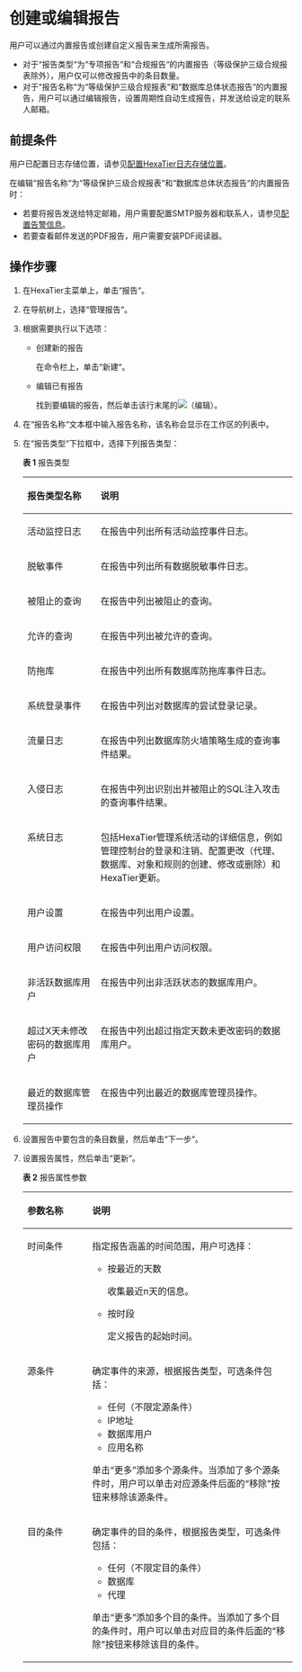 # 创建或编辑报告<a name="ZH-CN_TOPIC_0111166493"></a>

用户可以通过内置报告或创建自定义报告来生成所需报告。

-   对于“报告类型“为“专项报告“和“合规报告“的内置报告（等级保护三级合规报表除外），用户仅可以修改报告中的条目数量。
-   对于“报告名称“为“等级保护三级合规报表“和“数据库总体状态报告“的内置报告，用户可以通过编辑报告，设置周期性自动生成报告，并发送给设定的联系人邮箱。

## 前提条件<a name="zh-cn_topic_0110575016_s072cffd0f7584c2faec8387eb16cc06c"></a>

用户已配置日志存储位置，请参见[配置HexaTier日志存储位置](配置HexaTier日志存储位置.md#ZH-CN_TOPIC_0111166360)。

在编辑“报告名称“为“等级保护三级合规报表“和“数据库总体状态报告“的内置报告时：

-   若要将报告发送给特定邮箱，用户需要配置SMTP服务器和联系人，请参见[配置告警信息](告警信息简介.md#ZH-CN_TOPIC_0111166388)。
-   若要查看邮件发送的PDF报告，用户需要安装PDF阅读器。

## 操作步骤<a name="zh-cn_topic_0110575016_s323278659f034f618bb36334759cb151"></a>

1.  在HexaTier主菜单上，单击“报告“。
2.  在导航树上，选择“管理报告“。
3.  根据需要执行以下选项：
    -   创建新的报告

        在命令栏上，单击“新建“。

    -   编辑已有报告

        找到要编辑的报告，然后单击该行末尾的![](figures/编辑.png)（编辑）。


4.  在“报告名称“文本框中输入报告名称，该名称会显示在工作区的列表中。
5.  在“报告类型“下拉框中，选择下列报告类型：

    **表 1**  报告类型

    <a name="zh-cn_topic_0110575016_te971270d4fcc4f17b13944b297ca9a83"></a>
    <table><thead align="left"><tr id="zh-cn_topic_0110575016_r60fe35505ba442b89f1b623c4195865f"><th class="cellrowborder" valign="top" width="27.189999999999998%" id="mcps1.2.3.1.1"><p id="zh-cn_topic_0110575016_addebd50036674b81aedbae379ff806ac"><a name="zh-cn_topic_0110575016_addebd50036674b81aedbae379ff806ac"></a><a name="zh-cn_topic_0110575016_addebd50036674b81aedbae379ff806ac"></a>报告类型名称</p>
    </th>
    <th class="cellrowborder" valign="top" width="72.81%" id="mcps1.2.3.1.2"><p id="zh-cn_topic_0110575016_ac6908b22c740488abc7d62e5322149ca"><a name="zh-cn_topic_0110575016_ac6908b22c740488abc7d62e5322149ca"></a><a name="zh-cn_topic_0110575016_ac6908b22c740488abc7d62e5322149ca"></a>说明</p>
    </th>
    </tr>
    </thead>
    <tbody><tr id="zh-cn_topic_0110575016_rf0bbcffec038493d80bf612f482abe58"><td class="cellrowborder" valign="top" width="27.189999999999998%" headers="mcps1.2.3.1.1 "><p id="zh-cn_topic_0110575016_a03634d24a2cd4216b57d272e43743312"><a name="zh-cn_topic_0110575016_a03634d24a2cd4216b57d272e43743312"></a><a name="zh-cn_topic_0110575016_a03634d24a2cd4216b57d272e43743312"></a>活动监控日志</p>
    </td>
    <td class="cellrowborder" valign="top" width="72.81%" headers="mcps1.2.3.1.2 "><p id="zh-cn_topic_0110575016_a62b8b98725f64884b17010b8c61a3da6"><a name="zh-cn_topic_0110575016_a62b8b98725f64884b17010b8c61a3da6"></a><a name="zh-cn_topic_0110575016_a62b8b98725f64884b17010b8c61a3da6"></a>在报告中列出所有活动监控事件日志。</p>
    </td>
    </tr>
    <tr id="zh-cn_topic_0110575016_r3d6fe00d3073409db1ff874bbd2601c6"><td class="cellrowborder" valign="top" width="27.189999999999998%" headers="mcps1.2.3.1.1 "><p id="zh-cn_topic_0110575016_adbbc850a00664de1ae520d916efc2991"><a name="zh-cn_topic_0110575016_adbbc850a00664de1ae520d916efc2991"></a><a name="zh-cn_topic_0110575016_adbbc850a00664de1ae520d916efc2991"></a>脱敏事件</p>
    </td>
    <td class="cellrowborder" valign="top" width="72.81%" headers="mcps1.2.3.1.2 "><p id="zh-cn_topic_0110575016_ad7b86f7f6497460d9dfdaea8b6d71153"><a name="zh-cn_topic_0110575016_ad7b86f7f6497460d9dfdaea8b6d71153"></a><a name="zh-cn_topic_0110575016_ad7b86f7f6497460d9dfdaea8b6d71153"></a>在报告中列出所有数据脱敏事件日志。</p>
    </td>
    </tr>
    <tr id="zh-cn_topic_0110575016_rcc325037d6b643488441b28465b6579a"><td class="cellrowborder" valign="top" width="27.189999999999998%" headers="mcps1.2.3.1.1 "><p id="zh-cn_topic_0110575016_a077a936fd6884746bb4b3a328a1d1f79"><a name="zh-cn_topic_0110575016_a077a936fd6884746bb4b3a328a1d1f79"></a><a name="zh-cn_topic_0110575016_a077a936fd6884746bb4b3a328a1d1f79"></a>被阻止的查询</p>
    </td>
    <td class="cellrowborder" valign="top" width="72.81%" headers="mcps1.2.3.1.2 "><p id="zh-cn_topic_0110575016_a09796c1a527241bdba2611173362d6d4"><a name="zh-cn_topic_0110575016_a09796c1a527241bdba2611173362d6d4"></a><a name="zh-cn_topic_0110575016_a09796c1a527241bdba2611173362d6d4"></a>在报告中列出被阻止的查询。</p>
    </td>
    </tr>
    <tr id="zh-cn_topic_0110575016_rcffcdfbccd174db1a456357fdb207c19"><td class="cellrowborder" valign="top" width="27.189999999999998%" headers="mcps1.2.3.1.1 "><p id="zh-cn_topic_0110575016_a2e29621c54414a34b0080380eb092407"><a name="zh-cn_topic_0110575016_a2e29621c54414a34b0080380eb092407"></a><a name="zh-cn_topic_0110575016_a2e29621c54414a34b0080380eb092407"></a>允许的查询</p>
    </td>
    <td class="cellrowborder" valign="top" width="72.81%" headers="mcps1.2.3.1.2 "><p id="zh-cn_topic_0110575016_a606f9fadace24e26a215baf3faae2785"><a name="zh-cn_topic_0110575016_a606f9fadace24e26a215baf3faae2785"></a><a name="zh-cn_topic_0110575016_a606f9fadace24e26a215baf3faae2785"></a>在报告中列出被允许的查询。</p>
    </td>
    </tr>
    <tr id="zh-cn_topic_0110575016_row166381350182918"><td class="cellrowborder" valign="top" width="27.189999999999998%" headers="mcps1.2.3.1.1 "><p id="zh-cn_topic_0110575016_p1564035011297"><a name="zh-cn_topic_0110575016_p1564035011297"></a><a name="zh-cn_topic_0110575016_p1564035011297"></a>防拖库</p>
    </td>
    <td class="cellrowborder" valign="top" width="72.81%" headers="mcps1.2.3.1.2 "><p id="zh-cn_topic_0110575016_p66401850172912"><a name="zh-cn_topic_0110575016_p66401850172912"></a><a name="zh-cn_topic_0110575016_p66401850172912"></a>在报告中列出所有数据库防拖库事件日志。</p>
    </td>
    </tr>
    <tr id="zh-cn_topic_0110575016_r2a0cd49ff5e44c52914d472a5b241cf4"><td class="cellrowborder" valign="top" width="27.189999999999998%" headers="mcps1.2.3.1.1 "><p id="zh-cn_topic_0110575016_zh-cn_topic_0076429766_p168984152331"><a name="zh-cn_topic_0110575016_zh-cn_topic_0076429766_p168984152331"></a><a name="zh-cn_topic_0110575016_zh-cn_topic_0076429766_p168984152331"></a>系统登录事件</p>
    </td>
    <td class="cellrowborder" valign="top" width="72.81%" headers="mcps1.2.3.1.2 "><p id="zh-cn_topic_0110575016_ac3342254005f49f99ede1f7debb1b117"><a name="zh-cn_topic_0110575016_ac3342254005f49f99ede1f7debb1b117"></a><a name="zh-cn_topic_0110575016_ac3342254005f49f99ede1f7debb1b117"></a>在报告中列出对数据库的尝试登录记录。</p>
    </td>
    </tr>
    <tr id="zh-cn_topic_0110575016_rdd3f80fed08e4d94bbc27cbf4a98399c"><td class="cellrowborder" valign="top" width="27.189999999999998%" headers="mcps1.2.3.1.1 "><p id="zh-cn_topic_0110575016_a15a317425dfb40b09c96dbfccccaa193"><a name="zh-cn_topic_0110575016_a15a317425dfb40b09c96dbfccccaa193"></a><a name="zh-cn_topic_0110575016_a15a317425dfb40b09c96dbfccccaa193"></a>流量日志</p>
    </td>
    <td class="cellrowborder" valign="top" width="72.81%" headers="mcps1.2.3.1.2 "><p id="zh-cn_topic_0110575016_ac7509f504ede46dda0f25e02c7e82663"><a name="zh-cn_topic_0110575016_ac7509f504ede46dda0f25e02c7e82663"></a><a name="zh-cn_topic_0110575016_ac7509f504ede46dda0f25e02c7e82663"></a>在报告中列出数据库防火墙策略生成的查询事件结果。</p>
    </td>
    </tr>
    <tr id="zh-cn_topic_0110575016_r2a55636930fc439f8a8bb41533626b45"><td class="cellrowborder" valign="top" width="27.189999999999998%" headers="mcps1.2.3.1.1 "><p id="zh-cn_topic_0110575016_a89c34b9214cd4a898b1d6d7534d3e873"><a name="zh-cn_topic_0110575016_a89c34b9214cd4a898b1d6d7534d3e873"></a><a name="zh-cn_topic_0110575016_a89c34b9214cd4a898b1d6d7534d3e873"></a>入侵日志</p>
    </td>
    <td class="cellrowborder" valign="top" width="72.81%" headers="mcps1.2.3.1.2 "><p id="zh-cn_topic_0110575016_a4efb85ead94e482f9f957c413fad0c53"><a name="zh-cn_topic_0110575016_a4efb85ead94e482f9f957c413fad0c53"></a><a name="zh-cn_topic_0110575016_a4efb85ead94e482f9f957c413fad0c53"></a>在报告中列出识别出并被阻止的SQL注入攻击的查询事件结果。</p>
    </td>
    </tr>
    <tr id="zh-cn_topic_0110575016_ra99064f8d49f40a6bb3f370d6f3a68e8"><td class="cellrowborder" valign="top" width="27.189999999999998%" headers="mcps1.2.3.1.1 "><p id="zh-cn_topic_0110575016_aa7eb699f62af47b2b09134e383cecf25"><a name="zh-cn_topic_0110575016_aa7eb699f62af47b2b09134e383cecf25"></a><a name="zh-cn_topic_0110575016_aa7eb699f62af47b2b09134e383cecf25"></a>系统日志</p>
    </td>
    <td class="cellrowborder" valign="top" width="72.81%" headers="mcps1.2.3.1.2 "><p id="zh-cn_topic_0110575016_a1405993eb3cf42fbb678724fdf007bd0"><a name="zh-cn_topic_0110575016_a1405993eb3cf42fbb678724fdf007bd0"></a><a name="zh-cn_topic_0110575016_a1405993eb3cf42fbb678724fdf007bd0"></a>包括HexaTier管理系统活动的详细信息，例如管理控制台的登录和注销、配置更改（代理、数据库、对象和规则的创建、修改或删除）和HexaTier更新。</p>
    </td>
    </tr>
    <tr id="zh-cn_topic_0110575016_rf60491f67cb44275ae5b32e50b86cb7c"><td class="cellrowborder" valign="top" width="27.189999999999998%" headers="mcps1.2.3.1.1 "><p id="zh-cn_topic_0110575016_zh-cn_topic_0076429766_p178191150796"><a name="zh-cn_topic_0110575016_zh-cn_topic_0076429766_p178191150796"></a><a name="zh-cn_topic_0110575016_zh-cn_topic_0076429766_p178191150796"></a>用户设置</p>
    </td>
    <td class="cellrowborder" valign="top" width="72.81%" headers="mcps1.2.3.1.2 "><p id="zh-cn_topic_0110575016_zh-cn_topic_0076429766_p14819050693"><a name="zh-cn_topic_0110575016_zh-cn_topic_0076429766_p14819050693"></a><a name="zh-cn_topic_0110575016_zh-cn_topic_0076429766_p14819050693"></a>在报告中列出用户设置。</p>
    </td>
    </tr>
    <tr id="zh-cn_topic_0110575016_rd61f0683cdfc47578b50d86751807499"><td class="cellrowborder" valign="top" width="27.189999999999998%" headers="mcps1.2.3.1.1 "><p id="zh-cn_topic_0110575016_zh-cn_topic_0076429766_p281916508916"><a name="zh-cn_topic_0110575016_zh-cn_topic_0076429766_p281916508916"></a><a name="zh-cn_topic_0110575016_zh-cn_topic_0076429766_p281916508916"></a>用户访问权限</p>
    </td>
    <td class="cellrowborder" valign="top" width="72.81%" headers="mcps1.2.3.1.2 "><p id="zh-cn_topic_0110575016_aa7adb395d15246e39c95487bf1e55086"><a name="zh-cn_topic_0110575016_aa7adb395d15246e39c95487bf1e55086"></a><a name="zh-cn_topic_0110575016_aa7adb395d15246e39c95487bf1e55086"></a>在报告中列出用户访问权限。</p>
    </td>
    </tr>
    <tr id="zh-cn_topic_0110575016_r2cc1a5567ccb4d7bb6d1a4f39e1bd74a"><td class="cellrowborder" valign="top" width="27.189999999999998%" headers="mcps1.2.3.1.1 "><p id="zh-cn_topic_0110575016_ab215a736229547498ef0a043b8c0ca84"><a name="zh-cn_topic_0110575016_ab215a736229547498ef0a043b8c0ca84"></a><a name="zh-cn_topic_0110575016_ab215a736229547498ef0a043b8c0ca84"></a>非活跃数据库用户</p>
    </td>
    <td class="cellrowborder" valign="top" width="72.81%" headers="mcps1.2.3.1.2 "><p id="zh-cn_topic_0110575016_af32c881606f340c8a28c5d99ce851ff3"><a name="zh-cn_topic_0110575016_af32c881606f340c8a28c5d99ce851ff3"></a><a name="zh-cn_topic_0110575016_af32c881606f340c8a28c5d99ce851ff3"></a>在报告中列出非活跃状态的数据库用户。</p>
    </td>
    </tr>
    <tr id="zh-cn_topic_0110575016_r119a135397134f29a6b6840e2468dccc"><td class="cellrowborder" valign="top" width="27.189999999999998%" headers="mcps1.2.3.1.1 "><p id="zh-cn_topic_0110575016_zh-cn_topic_0076429766_p68201150897"><a name="zh-cn_topic_0110575016_zh-cn_topic_0076429766_p68201150897"></a><a name="zh-cn_topic_0110575016_zh-cn_topic_0076429766_p68201150897"></a>超过X天未修改密码的数据库用户</p>
    </td>
    <td class="cellrowborder" valign="top" width="72.81%" headers="mcps1.2.3.1.2 "><p id="zh-cn_topic_0110575016_zh-cn_topic_0076429766_p208201503915"><a name="zh-cn_topic_0110575016_zh-cn_topic_0076429766_p208201503915"></a><a name="zh-cn_topic_0110575016_zh-cn_topic_0076429766_p208201503915"></a>在报告中列出超过指定天数未更改密码的数据库用户。</p>
    </td>
    </tr>
    <tr id="zh-cn_topic_0110575016_r46b48ff48c34497e9222377bcedcdb8d"><td class="cellrowborder" valign="top" width="27.189999999999998%" headers="mcps1.2.3.1.1 "><p id="zh-cn_topic_0110575016_zh-cn_topic_0076429766_p108202507920"><a name="zh-cn_topic_0110575016_zh-cn_topic_0076429766_p108202507920"></a><a name="zh-cn_topic_0110575016_zh-cn_topic_0076429766_p108202507920"></a>最近的数据库管理员操作</p>
    </td>
    <td class="cellrowborder" valign="top" width="72.81%" headers="mcps1.2.3.1.2 "><p id="zh-cn_topic_0110575016_zh-cn_topic_0076429766_p2820350897"><a name="zh-cn_topic_0110575016_zh-cn_topic_0076429766_p2820350897"></a><a name="zh-cn_topic_0110575016_zh-cn_topic_0076429766_p2820350897"></a>在报告中列出最近的数据库管理员操作。</p>
    </td>
    </tr>
    </tbody>
    </table>

6.  设置报告中要包含的条目数量，然后单击“下一步“。
7.  设置报告属性，然后单击“更新“。

    **表 2**  报告属性参数

    <a name="zh-cn_topic_0110575016_tca1d830e80bb4d5ab81361c1911170a4"></a>
    <table><thead align="left"><tr id="zh-cn_topic_0110575016_rb6adf2ff9ebd4e52a7e38db5f72bcaca"><th class="cellrowborder" valign="top" width="24.060000000000002%" id="mcps1.2.3.1.1"><p id="zh-cn_topic_0110575016_zh-cn_topic_0076429766_p464537951257"><a name="zh-cn_topic_0110575016_zh-cn_topic_0076429766_p464537951257"></a><a name="zh-cn_topic_0110575016_zh-cn_topic_0076429766_p464537951257"></a>参数名称</p>
    </th>
    <th class="cellrowborder" valign="top" width="75.94%" id="mcps1.2.3.1.2"><p id="zh-cn_topic_0110575016_zh-cn_topic_0076429766_p46610441257"><a name="zh-cn_topic_0110575016_zh-cn_topic_0076429766_p46610441257"></a><a name="zh-cn_topic_0110575016_zh-cn_topic_0076429766_p46610441257"></a>说明</p>
    </th>
    </tr>
    </thead>
    <tbody><tr id="zh-cn_topic_0110575016_rb014268f5b474dcea9328795207e0d05"><td class="cellrowborder" valign="top" width="24.060000000000002%" headers="mcps1.2.3.1.1 "><p id="zh-cn_topic_0110575016_zh-cn_topic_0076429766_p465769861257"><a name="zh-cn_topic_0110575016_zh-cn_topic_0076429766_p465769861257"></a><a name="zh-cn_topic_0110575016_zh-cn_topic_0076429766_p465769861257"></a>时间条件</p>
    </td>
    <td class="cellrowborder" valign="top" width="75.94%" headers="mcps1.2.3.1.2 "><p id="zh-cn_topic_0110575016_ad904eec1c6a3458ab6a144bc1e88907c"><a name="zh-cn_topic_0110575016_ad904eec1c6a3458ab6a144bc1e88907c"></a><a name="zh-cn_topic_0110575016_ad904eec1c6a3458ab6a144bc1e88907c"></a>指定报告涵盖的时间范围，用户可选择：</p>
    <a name="zh-cn_topic_0110575016_u39e0592487544f41b727cbab0f843355"></a><a name="zh-cn_topic_0110575016_u39e0592487544f41b727cbab0f843355"></a><ul id="zh-cn_topic_0110575016_u39e0592487544f41b727cbab0f843355"><li>按最近的天数<p id="zh-cn_topic_0110575016_aefad95ba841841278333c2b4914f1430"><a name="zh-cn_topic_0110575016_aefad95ba841841278333c2b4914f1430"></a><a name="zh-cn_topic_0110575016_aefad95ba841841278333c2b4914f1430"></a>收集最近n天的信息。</p>
    </li><li>按时段<p id="zh-cn_topic_0110575016_a023b5f7f216f4736af0a078d89af7010"><a name="zh-cn_topic_0110575016_a023b5f7f216f4736af0a078d89af7010"></a><a name="zh-cn_topic_0110575016_a023b5f7f216f4736af0a078d89af7010"></a>定义报告的起始时间。</p>
    </li></ul>
    </td>
    </tr>
    <tr id="zh-cn_topic_0110575016_rbaebbbc68e1a45b7a216a133a89c2d4d"><td class="cellrowborder" valign="top" width="24.060000000000002%" headers="mcps1.2.3.1.1 "><p id="zh-cn_topic_0110575016_zh-cn_topic_0076429766_p19247851257"><a name="zh-cn_topic_0110575016_zh-cn_topic_0076429766_p19247851257"></a><a name="zh-cn_topic_0110575016_zh-cn_topic_0076429766_p19247851257"></a>源条件</p>
    </td>
    <td class="cellrowborder" valign="top" width="75.94%" headers="mcps1.2.3.1.2 "><p id="zh-cn_topic_0110575016_aa643f6370f584dab9d9356d1733235fc"><a name="zh-cn_topic_0110575016_aa643f6370f584dab9d9356d1733235fc"></a><a name="zh-cn_topic_0110575016_aa643f6370f584dab9d9356d1733235fc"></a>确定事件的来源，根据报告类型，可选条件包括：</p>
    <a name="zh-cn_topic_0110575016_u113983b695d146169250a05fb2861441"></a><a name="zh-cn_topic_0110575016_u113983b695d146169250a05fb2861441"></a><ul id="zh-cn_topic_0110575016_u113983b695d146169250a05fb2861441"><li>任何（不限定源条件）</li><li>IP地址</li><li>数据库用户</li><li>应用名称</li></ul>
    <p id="zh-cn_topic_0110575016_zh-cn_topic_0076429766_p216898731257"><a name="zh-cn_topic_0110575016_zh-cn_topic_0076429766_p216898731257"></a><a name="zh-cn_topic_0110575016_zh-cn_topic_0076429766_p216898731257"></a>单击“更多”添加多个源条件。当添加了多个源条件时，用户可以单击对应源条件后面的“移除”按钮来移除该源条件。</p>
    </td>
    </tr>
    <tr id="zh-cn_topic_0110575016_r0029a056190f440d913a375574ceb5b9"><td class="cellrowborder" valign="top" width="24.060000000000002%" headers="mcps1.2.3.1.1 "><p id="zh-cn_topic_0110575016_zh-cn_topic_0076429766_p413348221257"><a name="zh-cn_topic_0110575016_zh-cn_topic_0076429766_p413348221257"></a><a name="zh-cn_topic_0110575016_zh-cn_topic_0076429766_p413348221257"></a>目的条件</p>
    </td>
    <td class="cellrowborder" valign="top" width="75.94%" headers="mcps1.2.3.1.2 "><p id="zh-cn_topic_0110575016_a32a45421c12c40429ba1b0f260ca767a"><a name="zh-cn_topic_0110575016_a32a45421c12c40429ba1b0f260ca767a"></a><a name="zh-cn_topic_0110575016_a32a45421c12c40429ba1b0f260ca767a"></a>确定事件的目的条件，根据报告类型，可选条件包括：</p>
    <a name="zh-cn_topic_0110575016_u9718073c09ad4a9ba86cf92589639a99"></a><a name="zh-cn_topic_0110575016_u9718073c09ad4a9ba86cf92589639a99"></a><ul id="zh-cn_topic_0110575016_u9718073c09ad4a9ba86cf92589639a99"><li>任何（不限定目的条件）</li><li>数据库</li><li>代理</li></ul>
    <p id="zh-cn_topic_0110575016_zh-cn_topic_0076429766_p597862991257"><a name="zh-cn_topic_0110575016_zh-cn_topic_0076429766_p597862991257"></a><a name="zh-cn_topic_0110575016_zh-cn_topic_0076429766_p597862991257"></a>单击“更多”添加多个目的条件。当添加了多个目的条件时，用户可以单击对应目的条件后面的“移除”按钮来移除该目的条件。</p>
    </td>
    </tr>
    </tbody>
    </table>


